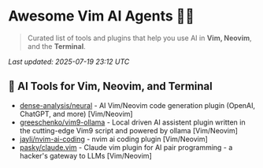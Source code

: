 # Awesome Vim AI Agents 🧠📝

> Curated list of tools and plugins that help you use AI in **Vim, Neovim**, and the **Terminal**.

_Last updated: 2025-07-19 23:12 UTC_

## 🚀 AI Tools for Vim, Neovim, and Terminal

- [dense-analysis/neural](https://github.com/dense-analysis/neural) - AI Vim/Neovim code generation plugin (OpenAI, ChatGPT, and more) [Vim/Neovim]
- [greeschenko/vim9-ollama](https://github.com/greeschenko/vim9-ollama) - Local driven AI assistent plugin written in the cutting-edge Vim9 script and powered by ollama [Vim/Neovim]
- [jayli/nvim-ai-coding](https://github.com/jayli/nvim-ai-coding) - nvim ai coding plugin [Vim/Neovim]
- [pasky/claude.vim](https://github.com/pasky/claude.vim) - Claude vim plugin for AI pair programming - a hacker's gateway to LLMs [Vim/Neovim]
